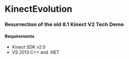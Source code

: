 # KinectEvolution

### Resurrection of the old 8.1 Kinect V2 Tech Demo

#### Requirements
* Kinect SDK v2.0
* VS 2013 C++ and .NET
